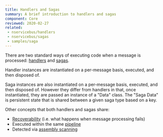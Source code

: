 ```yaml
---
title: Handlers and Sagas
summary: A brief introduction to handlers and sagas
component: Core
reviewed: 2020-02-27
related:
 - nservicebus/handlers
 - nservicebus/sagas
 - samples/saga
---
```


There are two standard ways of executing code when a message is processed: [handlers](handlers/) and [sagas](sagas/).

Handler instances are instantiated on a per-message basis, executed, and then disposed of.

Saga instances are also instantiated on a per-message basis, executed, and then disposed of. However they differ from handlers in that, once instantiated, they are passed an instance of a "Data" class. The "Saga Data" is persistent state that is shared between a given saga type based on a key.

Other concepts that both handlers and sagas share:

 * [Recoverability](/nservicebus/recoverability/) (i.e. what happens when message processing fails)
 * Executed within the same [pipeline](/nservicebus/pipeline)
 * Detected via [assembly scanning](/nservicebus/hosting/assembly-scanning.md)
